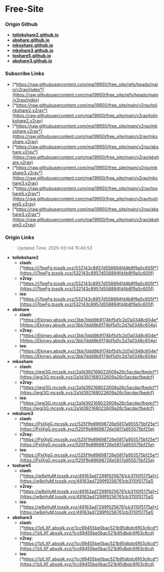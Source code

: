 # Free-Site

### Origin Github

- [**tolinkshare2.github.io**](https://github.com/tolinkshare2/tolinkshare2.github.io)
- [**abshare.github.io**](https://github.com/abshare/abshare.github.io)
- [**mksshare.github.io**](https://github.com/mksshare/mksshare.github.io)
- [**mkshare3.github.io**](https://github.com/mkshare3/mkshare3.github.io)
- [**toshare5.github.io**](https://github.com/toshare5/toshare5.github.io)
- [**abshare3.github.io**](https://github.com/abshare3/abshare3.github.io)

### Subscribe Links

- [*https://raw.githubusercontent.com/mai19950/free_site/refs/heads/main/v2ray/index*](https://raw.githubusercontent.com/mai19950/free_site/refs/heads/main/v2ray/index)
- [*https://raw.githubusercontent.com/mai19950/free_site/main/v2ray/tolinkshare2.v2ray*](https://raw.githubusercontent.com/mai19950/free_site/main/v2ray/tolinkshare2.v2ray)
- [*https://raw.githubusercontent.com/mai19950/free_site/main/v2ray/mksshare.v2ray*](https://raw.githubusercontent.com/mai19950/free_site/main/v2ray/mksshare.v2ray)
- [*https://raw.githubusercontent.com/mai19950/free_site/main/v2ray/abshare.v2ray*](https://raw.githubusercontent.com/mai19950/free_site/main/v2ray/abshare.v2ray)
- [*https://raw.githubusercontent.com/mai19950/free_site/main/v2ray/mkshare3.v2ray*](https://raw.githubusercontent.com/mai19950/free_site/main/v2ray/mkshare3.v2ray)
- [*https://raw.githubusercontent.com/mai19950/free_site/main/v2ray/toshare5.v2ray*](https://raw.githubusercontent.com/mai19950/free_site/main/v2ray/toshare5.v2ray)
- [*https://raw.githubusercontent.com/mai19950/free_site/main/v2ray/abshare3.v2ray*](https://raw.githubusercontent.com/mai19950/free_site/main/v2ray/abshare3.v2ray)

### Origin Links

> Updated Time: 2025-03-04 15:40:53

- **tolinkshare2**
  - **clash**: [*https://j7bwFg.tosslk.xyz/532143c8957d558894fd4b8f9a5c605f*](https://j7bwFg.tosslk.xyz/532143c8957d558894fd4b8f9a5c605f)
  - **v2ray**: [*https://j7bwFg.tosslk.xyz/532143c8957d558894fd4b8f9a5c605f*](https://j7bwFg.tosslk.xyz/532143c8957d558894fd4b8f9a5c605f)
  - **ios**: [*https://j7bwFg.tosslk.xyz/532143c8957d558894fd4b8f9a5c605f*](https://j7bwFg.tosslk.xyz/532143c8957d558894fd4b8f9a5c605f)
- **abshare**
  - **clash**: [*https://Ekinwv.absslk.xyz/3bb7ddd9b9174bf5d1c2d7a0348c604e*](https://Ekinwv.absslk.xyz/3bb7ddd9b9174bf5d1c2d7a0348c604e)
  - **v2ray**: [*https://Ekinwv.absslk.xyz/3bb7ddd9b9174bf5d1c2d7a0348c604e*](https://Ekinwv.absslk.xyz/3bb7ddd9b9174bf5d1c2d7a0348c604e)
  - **ios**: [*https://Ekinwv.absslk.xyz/3bb7ddd9b9174bf5d1c2d7a0348c604e*](https://Ekinwv.absslk.xyz/3bb7ddd9b9174bf5d1c2d7a0348c604e)
- **mksshare**
  - **clash**: [*https://iegj3G.mcsslk.xyz/2a1d392168022609a26c5acdacfbedcf*](https://iegj3G.mcsslk.xyz/2a1d392168022609a26c5acdacfbedcf)
  - **v2ray**: [*https://iegj3G.mcsslk.xyz/2a1d392168022609a26c5acdacfbedcf*](https://iegj3G.mcsslk.xyz/2a1d392168022609a26c5acdacfbedcf)
  - **ios**: [*https://iegj3G.mcsslk.xyz/2a1d392168022609a26c5acdacfbedcf*](https://iegj3G.mcsslk.xyz/2a1d392168022609a26c5acdacfbedcf)
- **mkshare3**
  - **clash**: [*https://PxIXgG.mcsslk.xyz/525f1fe89698726e5817a955575bf25e*](https://PxIXgG.mcsslk.xyz/525f1fe89698726e5817a955575bf25e)
  - **v2ray**: [*https://PxIXgG.mcsslk.xyz/525f1fe89698726e5817a955575bf25e*](https://PxIXgG.mcsslk.xyz/525f1fe89698726e5817a955575bf25e)
  - **ios**: [*https://PxIXgG.mcsslk.xyz/525f1fe89698726e5817a955575bf25e*](https://PxIXgG.mcsslk.xyz/525f1fe89698726e5817a955575bf25e)
- **toshare5**
  - **clash**: [*https://w8sHuM.tosslk.xyz/49163ad7299f9256761cb3110f5175a1*](https://w8sHuM.tosslk.xyz/49163ad7299f9256761cb3110f5175a1)
  - **v2ray**: [*https://w8sHuM.tosslk.xyz/49163ad7299f9256761cb3110f5175a1*](https://w8sHuM.tosslk.xyz/49163ad7299f9256761cb3110f5175a1)
  - **ios**: [*https://w8sHuM.tosslk.xyz/49163ad7299f9256761cb3110f5175a1*](https://w8sHuM.tosslk.xyz/49163ad7299f9256761cb3110f5175a1)
- **abshare3**
  - **clash**: [*https://1zlLXF.absslk.xyz/1cc69455be0bac521b95dbdc6f63c6cd*](https://1zlLXF.absslk.xyz/1cc69455be0bac521b95dbdc6f63c6cd)
  - **v2ray**: [*https://1zlLXF.absslk.xyz/1cc69455be0bac521b95dbdc6f63c6cd*](https://1zlLXF.absslk.xyz/1cc69455be0bac521b95dbdc6f63c6cd)
  - **ios**: [*https://1zlLXF.absslk.xyz/1cc69455be0bac521b95dbdc6f63c6cd*](https://1zlLXF.absslk.xyz/1cc69455be0bac521b95dbdc6f63c6cd)
